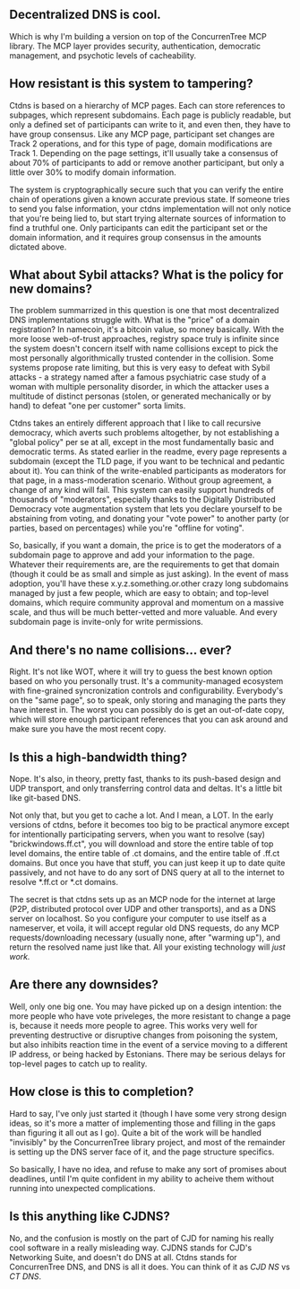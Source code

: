 ## Decentralized DNS is cool.

Which is why I'm building a version on top of the ConcurrenTree MCP library. The MCP layer provides security,
authentication, democratic management, and psychotic levels of cacheability.

## How resistant is this system to tampering?

Ctdns is based on a hierarchy of MCP pages. Each can store references to subpages, which represent subdomains.
Each page is publicly readable, but only a defined set of participants can write to it, and even then, they
have to have group consensus. Like any MCP page, participant set changes are Track 2 operations, and for this
type of page, domain modifications are Track 1. Depending on the page settings, it'll usually take a consensus
of about 70% of participants to add or remove another participant, but only a little over 30% to modify domain
information.

The system is cryptographically secure such that you can verify the entire chain of operations given a known
accurate previous state. If someone tries to send you false information, your ctdns implementation will not
only notice that you're being lied to, but start trying alternate sources of information to find a truthful one.
Only participants can edit the participant set or the domain information, and it requires group consensus in the
amounts dictated above.

## What about Sybil attacks? What is the policy for new domains?

The problem summarrized in this question is one that most decentralized DNS implementations struggle with. What
is the "price" of a domain registration? In namecoin, it's a bitcoin value, so money basically. With the more
loose web-of-trust approaches, registry space truly is infinite since the system doesn't concern itself with
name collisions except to pick the most personally algorithmically trusted contender in the collision. Some systems
propose rate limiting, but this is very easy to defeat with Sybil attacks - a strategy named after a famous
psychiatric case study of a woman with multiple personality disorder, in which the attacker uses a multitude of
distinct personas (stolen, or generated mechanically or by hand) to defeat "one per customer" sorta limits.

Ctdns takes an entirely different approach that I like to call recursive democracy, which averts such problems 
altogether, by not establishing a "global policy" per se at all, except in the most fundamentally basic and
democratic terms. As stated earlier in the readme, every page represents a subdomain (except the TLD page, if you
want to be technical and pedantic about it). You can think of the write-enabled participants as moderators for that
page, in a mass-moderation scenario. Without group agreement, a change of any kind will fail. This system can easily
support hundreds of thousands of "moderators", especially thanks to the Digitally Distributed Democracy vote
augmentation system that lets you declare yourself to be abstaining from voting, and donating your "vote power" to
another party (or parties, based on percentages) while you're "offline for voting".

So, basically, if you want a domain, the price is to get the moderators of a subdomain page to approve and add your
information to the page. Whatever their requirements are, are the requirements to get that domain (though it could be
as small and simple as just asking). In the event of mass adoption, you'll have these x.y.z.something.or.other crazy
long subdomains managed by just a few people, which are easy to obtain; and top-level domains, which require community
approval and momentum on a massive scale, and thus will be much better-vetted and more valuable. And every subdomain
page is invite-only for write permissions.

## And there's no name collisions... ever?

Right. It's not like WOT, where it will try to guess the best known option based on who you personally trust. It's a
community-managed ecosystem with fine-grained syncronization controls and configurability. Everybody's on the
"same page", so to speak, only storing and managing the parts they have interest in. The worst you can possibly do
is get an out-of-date copy, which will store enough participant references that you can ask around and make sure you
have the most recent copy.

## Is this a high-bandwidth thing?

Nope. It's also, in theory, pretty fast, thanks to its push-based design and UDP transport, and only transferring
control data and deltas. It's a little bit like git-based DNS.

Not only that, but you get to cache a lot. And I mean, a LOT. In the early versions of ctdns, before it becomes too
big to be practical anymore except for intentionally participating servers, when you want to resolve (say)
"brickwindows.ff.ct", you will download and store the entire table of top level domains, the entire table of .ct
domains, and the entire table of .ff.ct domains. But once you have that stuff, you can just keep it up to date quite
passively, and not have to do any sort of DNS query at all to the internet to resolve *.ff.ct or *.ct domains.

The secret is that ctdns sets up as an MCP node for the internet at large (P2P, distributed protocol over UDP and
other transports), and as a DNS server on localhost. So you configure your computer to use itself as a nameserver,
et voila, it will accept regular old DNS requests, do any MCP requests/downloading necessary (usually none, after 
"warming up"), and return the resolved name just like that. All your existing technology will *just work.*

## Are there any downsides?

Well, only one big one. You may have picked up on a design intention: the more people who have vote priveleges, the
more resistant to change a page is, because it needs more people to agree. This works very well for preventing
destructive or disruptive changes from poisoning the system, but also inhibits reaction time in the event of a service
moving to a different IP address, or being hacked by Estonians. There may be serious delays for top-level pages to
catch up to reality.

## How close is this to completion?

Hard to say, I've only just started it (though I have some very strong design ideas, so it's more a matter of implementing
those and filling in the gaps than figuring it all out as I go). Quite a bit of the work will be handled "invisibly" by
the ConcurrenTree library project, and most of the remainder is setting up the DNS server face of it, and the page
structure specifics.

So basically, I have no idea, and refuse to make any sort of promises about deadlines, until I'm quite confident in my
ability to acheive them without running into unexpected complications.

## Is this anything like CJDNS?

No, and the confusion is mostly on the part of CJD for naming his really cool software in a really misleading way. CJDNS
stands for CJD's Networking Suite, and doesn't do DNS at all. Ctdns stands for ConcurrenTree DNS, and DNS is all it does.
You can think of it as *CJD NS* vs *CT DNS*.
